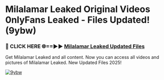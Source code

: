 # Milalamar Leaked Original Videos 0nlyFans Leaked - Files Updated! (9ybw)

<h3>🔴 CLICK HERE 🌐==►► <a href="https://tinyurl.com/2jnfzry5" rel="nofollow">Milalamar Leaked Updated Files</a></h3>

Get Milalamar Leaked and all content. Now you can access all videos and pictures of Milalamar Leaked. New Updated Files 2025!

[![9ybw](https://i.imgur.com/GyGTBgg.gif)](https://tinyurl.com/2jnfzry5)
